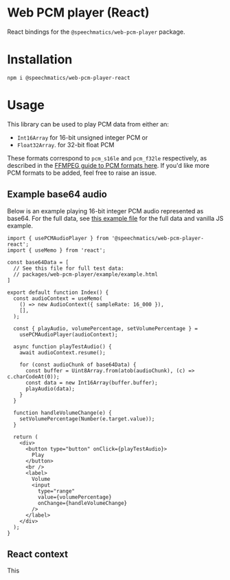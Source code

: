 # Web PCM player (React)

React bindings for the `@speechmatics/web-pcm-player` package.

# Installation

```
npm i @speechmatics/web-pcm-player-react
```

# Usage

This library can be used to play PCM data from either an:
  - `Int16Array` for 16-bit unsigned integer PCM or
  - `Float32Array`. for 32-bit float PCM

These formats correspond to `pcm_s16le` and `pcm_f32le` respectively, as described in the [FFMPEG guide to PCM formats here](https://trac.ffmpeg.org/wiki/audio%20types#SampleFormats). If you'd like more PCM formats to be added, feel free to raise an issue.

## Example base64 audio

Below is an example playing 16-bit integer PCM audio represented as base64. For the full data, see [this example file](../web-pcm-player/example/example.html) for the full data and vanilla JS example.

```TSX
import { usePCMAudioPlayer } from '@speechmatics/web-pcm-player-react';
import { useMemo } from 'react';

const base64Data = [
  // See this file for full test data:
  // packages/web-pcm-player/example/example.html
]

export default function Index() {
  const audioContext = useMemo(
    () => new AudioContext({ sampleRate: 16_000 }),
    [],
  );

  const { playAudio, volumePercentage, setVolumePercentage } =
    usePCMAudioPlayer(audioContext);

  async function playTestAudio() {
    await audioContext.resume();

    for (const audioChunk of base64Data) {
      const buffer = Uint8Array.from(atob(audioChunk), (c) => c.charCodeAt(0));
      const data = new Int16Array(buffer.buffer);
      playAudio(data);
    }
  }

  function handleVolumeChange(e) {
    setVolumePercentage(Number(e.target.value));
  }

  return (
    <div>
      <button type="button" onClick={playTestAudio}>
        Play
      </button>
      <br />
      <label>
        Volume
        <input
          type="range"
          value={volumePercentage}
          onChange={handleVolumeChange}
        />
      </label>
    </div>
  );
}

```


## React context

This